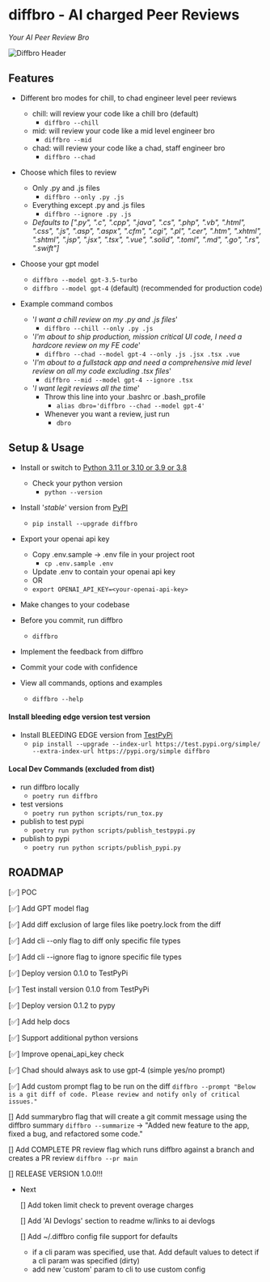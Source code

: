 # diffbro - AI charged Peer Reviews

*Your AI Peer Review Bro*

![Diffbro Header](https://firebasestorage.googleapis.com/v0/b/solopreneur-d8361.appspot.com/o/Diffbro%2Fdiffbro.jpg?alt=media&token=fefc8d90-10e2-4091-9b03-957af25aee3b)

## Features

- Different bro modes for chill, to chad engineer level peer reviews
  - chill: will review your code like a chill bro (default)
    - `diffbro --chill`
  - mid: will review your code like a mid level engineer bro
    - `diffbro --mid`
  - chad: will review your code like a chad, staff engineer bro
    - `diffbro --chad`

- Choose which files to review
  - Only .py and .js files
    - `diffbro --only .py .js`
  - Everything except .py and .js files
    - `diffbro --ignore .py .js`
  - *Defaults to [".py", ".c", ".cpp", ".java", ".cs", ".php", ".vb", ".html", ".css", ".js", ".asp", ".aspx", ".cfm", ".cgi", ".pl", ".cer", ".htm", ".xhtml", ".shtml", ".jsp", ".jsx", ".tsx", ".vue", ".solid", ".toml", ".md", ".go", ".rs", ".swift"]*

- Choose your gpt model
  - `diffbro --model gpt-3.5-turbo`
  - `diffbro --model gpt-4` (default) (recommended for production code)

- Example command combos
  - '*I want a chill review on my .py and .js files*'
    - `diffbro --chill --only .py .js`
  - '*I'm about to ship production, mission critical UI code, I need a hardcore review on my FE code*'
    - `diffbro --chad --model gpt-4 --only .js .jsx .tsx .vue`
  - '*I'm about to a fullstack app and need a comprehensive mid level review on all my code excluding .tsx files*'
    - `diffbro --mid --model gpt-4 --ignore .tsx`
  - '*I want legit reviews all the time*'
    - Throw this line into your .bashrc or .bash_profile
      - `alias dbro='diffbro --chad --model gpt-4'`
    - Whenever you want a review, just run
      - `dbro`

## Setup & Usage

- Install or switch to [Python 3.11 or 3.10 or 3.9 or 3.8](https://www.python.org/downloads/)
  - Check your python version
    - `python --version`

- Install '*stable*' version from [PyPI](https://pypi.org/)
  - `pip install --upgrade diffbro`

- Export your openai api key
  - Copy .env.sample -> .env file in your project root
    - `cp .env.sample .env`
  - Update .env to contain your openai api key
  - OR
  - `export OPENAI_API_KEY=<your-openai-api-key>`

- Make changes to your codebase

- Before you commit, run diffbro
  - `diffbro`

- Implement the feedback from diffbro

- Commit your code with confidence

- View all commands, options and examples
  - `diffbro --help`

#### Install bleeding edge version test version

- Install BLEEDING EDGE version from [TestPyPi](https://test.pypi.org/)
  - `pip install --upgrade --index-url https://test.pypi.org/simple/ --extra-index-url https://pypi.org/simple diffbro`


#### Local Dev Commands (excluded from dist)
- run diffbro locally
  - `poetry run diffbro`
- test versions
  - `poetry run python scripts/run_tox.py`
- publish to test pypi
  - `poetry run python scripts/publish_testpypi.py`
- publish to pypi
  - `poetry run python scripts/publish_pypi.py`


## ROADMAP

[✅] POC

[✅] Add GPT model flag

[✅] Add diff exclusion of large files like poetry.lock from the diff

  [✅] Add cli --only flag to diff only specific file types

  [✅] Add cli --ignore flag to ignore specific file types

[✅] Deploy version 0.1.0 to TestPyPi

[✅] Test install version 0.1.0 from TestPyPi

[✅] Deploy version 0.1.2 to pypy

[✅] Add help docs

[✅] Support additional python versions

[✅] Improve openai_api_key check

[✅] Chad should always ask to use gpt-4 (simple yes/no prompt)

[✅] Add custom prompt flag to be run on the diff
  `diffbro --prompt "Below is a git diff of code. Please review and notify only of critical issues."`

[] Add summarybro flag that will create a git commit message using the diffbro summary
  `diffbro --summarize` -> "Added new feature to the app, fixed a bug, and refactored some code."

[] Add COMPLETE PR review flag which runs diffbro against a branch and creates a PR review
  `diffbro --pr main`

[] RELEASE VERSION 1.0.0!!!

- Next

  

  [] Add token limit check to prevent overage charges

  [] Add 'AI Devlogs' section to readme w/links to ai devlogs

  [] Add ~/.diffbro config file support for defaults
    - if a cli param was specified, use that. Add default values to detect if a cli param was specified (dirty)
    - add new 'custom' param to cli to use custom config